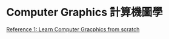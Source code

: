 # Computer Graphics 計算機圖學

[Reference 1: Learn Computer Gracphics from scratch](https://www.scratchapixel.com/index.php?redirect) 
